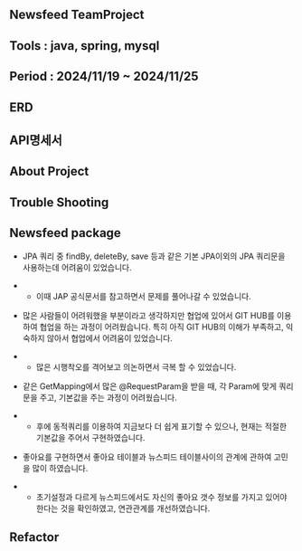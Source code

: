Newsfeed TeamProject
---
Tools : java, spring, mysql
---
Period : 2024/11/19 ~ 2024/11/25
---
ERD
---

API명세서
---

About Project
---

Trouble Shooting
---
## Newsfeed package
* JPA 쿼리 중 findBy, deleteBy, save 등과 같은 기본 JPA이외의 JPA 쿼리문을 사용하는데 어려움이 있었습니다.
* * 이때 JAP 공식문서를 참고하면서 문제를 풀어나갈 수 있었습니다.

* 많은 사람들이 어려워했을 부분이라고 생각하지만 협업에 있어서 GIT HUB를 이용하여 협업을 하는 과정이 어려웠습니다. 특히 아직 GIT HUB의 이해가 부족하고, 익숙하지 않아서 협업에서 어려움이 있었습니다.
* * 많은 시행착오를 격어보고 의논하면서 극복 할 수 있었습니다.

* 같은 GetMapping에서 많은 @RequestParam을 받을 때, 각 Param에 맞게 쿼리문을 주고, 기본값을 주는 과정이 어려웠습니다.
* * 후에 동적쿼리를 이용하여 지금보다 더 쉽게 표기할 수 있으나, 현재는 적절한 기본값을 주어서 구현하였습니다.

* 좋아요를 구현하면서 좋아요 테이블과 뉴스피드 테이블사이의 관계에 관하여 고민을 많이 하였습니다.
* * 초기설정과 다르게 뉴스피드에서도 자신의 좋아요 갯수 정보를 가지고 있어야한다는 것을 확인하였고, 연관관계를 개선하였습니다.

Refactor
---
